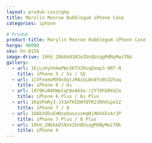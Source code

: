 ```yaml
---
layout: produk-casinghp
title: Marylin Monroe Bubblegum iPhone Case
categories: iphone

# Produk
product-title: Marylin Monroe Bubblegum iPhone Case
harga: 90000
sku: hn-0156
image-drive: 19hU_2Nkbk01N2eZUnQUsqgMdNyMwiTNk
gallery:
  - url: 1KjLvhyhhHaPWcVKTVZRvqQxmp3-8RT-N
    title: iPhone 5 / 5s / SE
  - url: 1CVFnemoMX9xOqtzMAsGLWn8Yo0U32haq
    title: iPhone 6 / 6s
  - url: 1970KuN4DWpCqC8oA6Xw-r2Y78hGRkGCm
    title: iPhone 6 Plus / 6s Plus
  - url: 1KqVPmRy3-JX1HfKEDWYQTR230hHipxSZ
    title: iPhone 7 / 8
  - url: 1OAb3dDvEmNzeOoozvvmqWjAKkX6sAr2P
    title: iPhone 7 Plus / 8 Plus
  - url: 19hU_2Nkbk01N2eZUnQUsqgMdNyMwiTNk
    title: iPhone X
---
```

